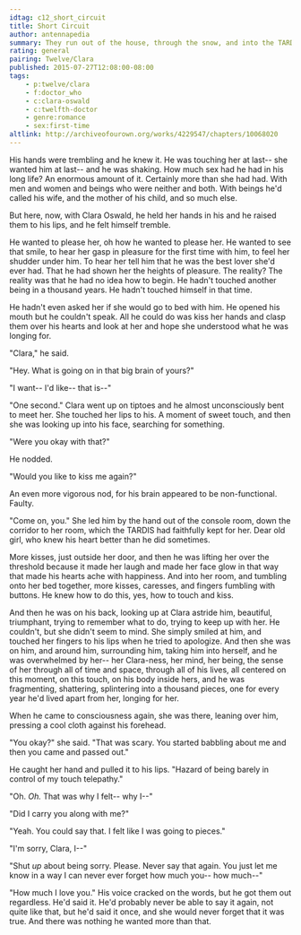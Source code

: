 ```yaml
---
idtag: c12_short_circuit
title: Short Circuit
author: antennapedia
summary: They run out of the house, through the snow, and into the TARDIS. And then...
rating: general
pairing: Twelve/Clara
published: 2015-07-27T12:08:00-08:00
tags:
    - p:twelve/clara
    - f:doctor_who
    - c:clara-oswald
    - c:twelfth-doctor
    - genre:romance
    - sex:first-time
altlink: http://archiveofourown.org/works/4229547/chapters/10068020
---
```

His hands were trembling and he knew it. He was touching her at last-- she wanted him at last-- and he was shaking. How much sex had he had in his long life? An enormous amount of it. Certainly more than she had had. With men and women and beings who were neither and both. With beings he'd called his wife, and the mother of his child, and so much else.

But here, now, with Clara Oswald, he held her hands in his and he raised them to his lips, and he felt himself tremble.

He wanted to please her, oh how he wanted to please her. He wanted to see that smile, to hear her gasp in pleasure for the first time with him, to feel her shudder under him. To hear her tell him that he was the best lover she'd ever had. That he had shown her the heights of pleasure. The reality? The reality was that he had no idea how to begin. He hadn't touched another being in a thousand years. He hadn't touched himself in that time.

He hadn't even asked her if she would go to bed with him. He opened his mouth but he couldn't speak. All he could do was kiss her hands and clasp them over his hearts and look at her and hope she understood what he was longing for.

"Clara," he said.

"Hey. What is going on in that big brain of yours?"

"I want-- I'd like-- that is--"

"One second." Clara went up on tiptoes and he almost unconsciously bent to meet her. She touched her lips to his. A moment of sweet touch, and then she was looking up into his face, searching for something.

"Were you okay with that?"

He nodded.

"Would you like to kiss me again?"

An even more vigorous nod, for his brain appeared to be non-functional. Faulty.

"Come on, you." She led him by the hand out of the console room, down the corridor to her room, which the TARDIS had faithfully kept for her. Dear old girl, who knew his heart better than he did sometimes.

More kisses, just outside her door, and then he was lifting her over the threshold because it made her laugh and made her face glow in that way that made his hearts ache with happiness. And into her room, and tumbling onto her bed together, more kisses, caresses, and fingers fumbling with buttons. He knew how to do this, yes, how to touch and kiss.

And then he was on his back, looking up at Clara astride him, beautiful, triumphant, trying to remember what to do, trying to keep up with her. He couldn't, but she didn't seem to mind. She simply smiled at him, and touched her fingers to his lips when he tried to apologize. And then she was on him, and around him, surrounding him, taking him into herself, and he was overwhelmed by her-- her Clara-ness, her mind, her being, the sense of her through all of time and space, through all of his lives, all centered on this moment, on this touch, on his body inside hers, and he was fragmenting, shattering, splintering into a thousand pieces, one for every year he'd lived apart from her, longing for her.

When he came to consciousness again, she was there, leaning over him, pressing a cool cloth against his forehead.

"You okay?" she said. "That was scary. You started babbling about me and then you came and passed out."

He caught her hand and pulled it to his lips. "Hazard of being barely in control of my touch telepathy."

"Oh. *Oh.* That was why I felt-- why I--"

"Did I carry you along with me?"

"Yeah. You could say that. I felt like I was going to pieces."

"I'm sorry, Clara, I--"

"Shut *up* about being sorry. Please. Never say that again. You just let me know in a way I can never ever forget how much you-- how much--"

"How much I love you." His voice cracked on the words, but he got them out regardless. He'd said it. He'd probably never be able to say it again, not quite like that, but he'd said it once, and she would never forget that it was true. And there was nothing he wanted more than that.
